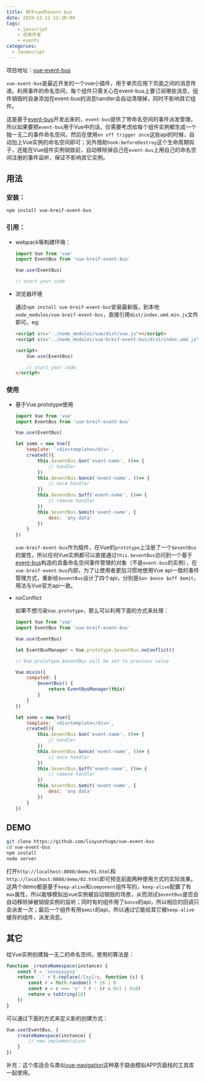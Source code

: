 ```yaml
---
title: 用于vue的event-bus
date: 2019-12-12 12:30:04
tags: 
    - javscript
    - 日常开发
    - events
categories:
  - Javascript
---
```


项目地址：[vue-event-bus](https://github.com/liuyunzhuge/vue-event-bus)

`vue-event-bus`是最近开发的一个vue小插件，用于单页应用下页面之间的消息传递。利用事件的命名空间，每个组件只需关心在event-bus上要订阅哪些消息，组件销毁时自身添加在event-bus的消息handler会自动清理掉，同时不影响其它组件。

这是基于[event-bus](https://github.com/liuyunzhuge/event-bus)开发出来的，`event-bus`提供了带命名空间的事件派发管理，所以如果要把`event-bus`用于Vue中的话，仅需要考虑给每个组件实例都生成一个独一无二的事件命名空间，然后在使用`on off trigger once`这些api的时候，自动加上Vue实例的命名空间即可；另外借助`hook:beforeDestroy`这个生命周期钩子，还能在Vue组件实例销毁前，自动移除掉自己在`event-bus`上用自己的命名空间注册的事件监听，保证不影响其它实例。

<!-- more -->

## 用法
### 安装：
```bash
npm install vue-breif-event-bus
```
### 引用：
* webpack等构建环境：
    ```js
    import Vue from 'vue'
    import EventBus from 'vue-breif-event-bus'

    Vue.use(EventBus)
    
    // start your code
    ```
* 浏览器环境

    通过`npm install vue-breif-event-bus`安装最新版，到本地`node_modules/vue-breif-event-bus`，直接引用`dist/index.umd.min.js`文件即可。eg:
    ```html
    <script src="../node_modules/vue/dist/vue.js"></script>
    <script src="../node_modules/vue-breif-event-bus/dist/index.umd.js"></script>

    <script>
        Vue.use(EventBus)

        // start your code
    </script>
    ```
### 使用
* 基于Vue.prototype使用
    ```js
    import Vue from 'vue'
    import EventBus from 'vue-breif-event-bus'

    Vue.use(EventBus)

    let some = new Vue({
        template: `<div>template</div>`,
        created(){
            this.$eventBus.$on('event-name', ()=> {
                // handler
            })
            this.$eventBus.$once('event-name', ()=> {
                // once handler 
            })
            this.$eventBus.$off('event-name', ()=> {
                // remove handler
            })
            this.$eventBus.$emit('event-name', {
                desc: 'any data'
            })
        }
    })
    ```
    `vue-breif-event-bus`作为插件，在Vue的`prototype`上注册了一个`$eventBus`的属性，所以任何Vue实例都可以直接通过`this.$eventBus`访问到一个基于[event-bus](https://github.com/liuyunzhuge/event-bus)构造的具备命名空间事件管理的对象（不是`event-bus`的实例），在`vue-breif-event-bus`内部，为了让使用者更加习惯地使用Vue api一致的事件管理方式，重新给`$eventBus`设计了四个api，分别是`$on $once $off $emit`，用法与Vue官方api一致。
* noConflict
    
    如果不想污染`Vue.prototype`，那么可以利用下面的方式来处理：
    ```js
    import Vue from 'vue'
    import EventBus from 'vue-breif-event-bus'

    Vue.use(EventBus)

    let EventBusManager = Vue.prototype.$eventBus.noConflict()

    // Vue.prototype.$eventBus will be set to previous value

    Vue.mixin({
        computed: {
            $eventBus() {
                return EventBusManager(this)
            }
        }
    })

    let some = new Vue({
        template: `<div>template</div>`,
        created(){
            this.$eventBus.$on('event-name', ()=> {
                // handler
            })
            this.$eventBus.$once('event-name', ()=> {
                // once handler 
            })
            this.$eventBus.$off('event-name', ()=> {
                // remove handler
            })
            this.$eventBus.$emit('event-name', {
                desc: 'any data'
            })
        }
    })
    ```
## DEMO
```bash
git clone https://github.com/liuyunzhuge/vue-event-bus
cd vue-event-bus
npm install
node server
```
打开`http://localhost:8080/demo/01.html`和`http://localhost:8080/demo/02.html`即可预览前面两种使用方式的实际效果。这两个demo都是基于`keep-alive`和`component`组件写的，`keep-alive`配置了有`max`属性，所以能够模拟出vue实例被自动销毁的场景，从而测试`$eventBus`是否会自动移除掉被销毁实例的监听；同时有的组件用了`$once`的api，所以相应的回调只会派发一次；最后一个组件有用`$emit`的api，所以通过它能给其它被`keep-alive`缓存的组件，派发消息。

## 其它
给Vue实例创建独一无二的命名空间，使用的算法是：
```js
function _createNamespace(instance) {
    const t = 'xxxxyyyyxy'
    return '.' + t.replace(/[xy]/g, function (c) {
        const r = Math.random() * 16 | 0
        const v = c === 'x' ? r : (r & 0x3 | 0x8)
        return v.toString(16)
    })
}
```
可以通过下面的方式来定义新的创建方式：
```js
Vue.use(EventBus, {
    createNamespace(instance) {
        // new implementation
    }
})
```

补充：这个库适合与类似[vue-navigation](https://github.com/zack24q/vue-navigation)这种基于路由模拟APP页面栈的工具库一起使用。